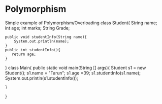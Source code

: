 # Polymorphism
Simple example of Polymorphism/Overloading
class Student{
    String name;
    int age;
    int marks;
    String Grade;

    public void studentInfo(String name){
        System.out.println(name);
    }
	public int studentInfo(){
       return age;
    }
	
}
class Main{
    public static void main(String [] args){
        Student s1 = new Student();
        s1.name = "Tarun";
		s1.age =39;
		s1.studentInfo(s1.name);
		System.out.println(s1.studentInfo());
		
		
    }
}
